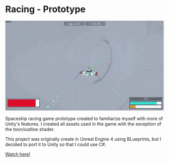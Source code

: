 # Racing - Prototype

![Screenshot](https://github.com/PipeFlowWizard/Racing/blob/master/RacingScreenShot.png)

Spaceship racing game prototype created to familiarize myself with more of Unity's features. I created all assets used in the game with the exception of the toon/outline shader.

This project was originally create in Unreal Engine 4 using BLueprints, but I decided to port it to Unity so that I could use C#.
 
[Watch here!](https://youtu.be/tgW_1_2zMmc)

